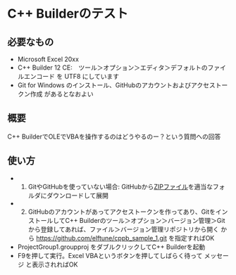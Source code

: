 # C++ Builderのテスト

## 必要なもの
- Microsoft Excel 20xx
- C++ Builder 12 CE:　ツール＞オプション＞エディタ＞デフォルトのファイルエンコード を UTF8 にしています
- Git for Windows のインストール、GitHubのアカウントおよびアクセストークン作成 があるとなおよい

## 概要
C++ BuilderでOLEでVBAを操作するのはどうやるのー？という質問への回答

## 使い方
- 1) GitやGitHubを使っていない場合: GitHubから[ZIPファイル](https://github.com/elftune/cppb_sample_1/archive/refs/heads/main.zip)を適当なフォルダにダウンロードして展開
- 2) GitHubのアカウントがあってアクセストークンを作ってあり、GitをインストールしてC++ Builderのツール＞オプション＞バージョン管理＞Git から登録してあれば、ファイル＞バージョン管理リポジトリから開く から https://github.com/elftune/cppb_sample_1.git を指定すればOK
- ProjectGroup1.groupproj をダブルクリックしてC++ Builderを起動
- F9を押して実行。Excel VBAというボタンを押してしばらく待って メッセージ と表示されればOK
